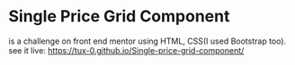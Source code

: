 # Single Price Grid Component
is a challenge on front end mentor using HTML, CSS(I used Bootstrap too).<br>
see it live:
https://tux-0.github.io/Single-price-grid-component/
